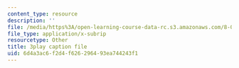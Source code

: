 ```yaml
---
content_type: resource
description: ''
file: /media/https%3A/open-learning-course-data-rc.s3.amazonaws.com/8-01sc-classical-mechanics-fall-2016/6d4a3ac6f2d4f626296493ea744243f1_WxkwkGEVu-E.srt
file_type: application/x-subrip
resourcetype: Other
title: 3play caption file
uid: 6d4a3ac6-f2d4-f626-2964-93ea744243f1
---
```

